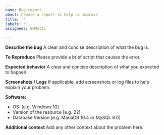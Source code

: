 ```yaml
---
name: Bug report
about: Create a report to help us improve
title: ''
labels: ''
assignees: GHMatti

---
```


**Describe the bug**
A clear and concise description of what the bug is.

**To Reproduce**
Please provide a brief script that causes the error.

**Expected behavior**
A clear and concise description of what you expected to happen.

**Screenshots / Logs**
If applicable, add screenshots or log files to help explain your problem.

**Software:**
 - OS: [e.g. Windows 10]
 - Version of the resource [e.g. 22]
 - Database Version [e.g. MariaDB 10.4 or MySQL 8.0]

**Additional context**
Add any other context about the problem here.
